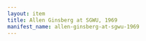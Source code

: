 ```yaml
---
layout: item
title: Allen Ginsberg at SGWU, 1969
manifest_name: allen-ginsberg-at-sgwu-1969
---
```

<!-- Add an essay or interpretive material below this line,
using HTML or markdown.  Do not modify this file above this line -->

